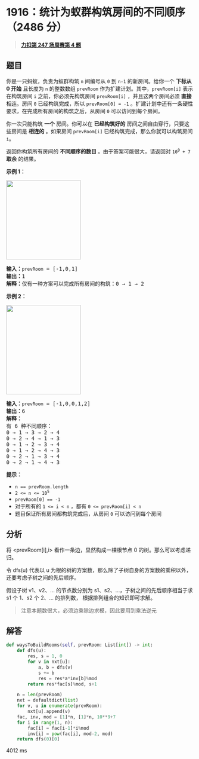 # 1916：统计为蚁群构筑房间的不同顺序（2486 分）


> <u>**[力扣第 247 场周赛第 4 题](https://leetcode.cn/problems/count-ways-to-build-rooms-in-an-ant-colony/)**</u>

## 题目

<p>你是一只蚂蚁，负责为蚁群构筑 <code>n</code> 间编号从 <code>0</code> 到 <code>n-1</code> 的新房间。给你一个 <strong>下标从 0 开始</strong> 且长度为 <code>n</code> 的整数数组 <code>prevRoom</code> 作为扩建计划。其中，<code>prevRoom[i]</code> 表示在构筑房间 <code>i</code> 之前，你必须先构筑房间 <code>prevRoom[i]</code> ，并且这两个房间必须 <strong>直接</strong> 相连。房间 <code>0</code> 已经构筑完成，所以 <code>prevRoom[0] = -1</code> 。扩建计划中还有一条硬性要求，在完成所有房间的构筑之后，从房间 <code>0</code> 可以访问到每个房间。</p>

<p>你一次只能构筑 <strong>一个</strong> 房间。你可以在 <strong>已经构筑好的</strong> 房间之间自由穿行，只要这些房间是 <strong>相连的</strong> 。如果房间 <code>prevRoom[i]</code> 已经构筑完成，那么你就可以构筑房间 <code>i</code>。</p>

<p>返回你构筑所有房间的 <strong>不同顺序的数目</strong> 。由于答案可能很大，请返回对 <code>10<sup>9</sup> + 7</code> <strong>取余</strong> 的结果。</p>



<p><strong>示例 1：</strong></p>
<img alt="" src="https://assets.leetcode.com/uploads/2021/06/19/d1.JPG" style="width: 200px; height: 212px;" />
<pre>
<strong>输入：</strong><code>prevRoom</code> = [-1,0,1]
<strong>输出：</strong>1
<strong>解释：</strong>仅有一种方案可以完成所有房间的构筑：0 → 1 → 2
</pre>

<p><strong>示例 2：</strong></p>
<strong><img alt="" src="https://assets.leetcode.com/uploads/2021/06/19/d2.JPG" style="width: 200px; height: 239px;" /></strong>

<pre>
<strong>输入：</strong><code>prevRoom</code> = [-1,0,0,1,2]
<strong>输出：</strong>6
<strong>解释：
</strong>有 6 种不同顺序：
0 → 1 → 3 → 2 → 4
0 → 2 → 4 → 1 → 3
0 → 1 → 2 → 3 → 4
0 → 1 → 2 → 4 → 3
0 → 2 → 1 → 3 → 4
0 → 2 → 1 → 4 → 3
</pre>



<p><strong>提示：</strong></p>

<ul>
<li><code>n == prevRoom.length</code></li>
<li><code>2 &lt;= n &lt;= 10<sup>5</sup></code></li>
<li><code>prevRoom[0] == -1</code></li>
<li>对于所有的 <code>1 &lt;= i &lt; n</code> ，都有 <code>0 &lt;= prevRoom[i] &lt; n</code></li>
<li>题目保证所有房间都构筑完成后，从房间 <code>0</code> 可以访问到每个房间</li>
</ul>


## 分析

将 <prevRoom[i],i> 看作一条边，显然构成一棵根节点 0 的树。那么可以考虑递归。

令 dfs(u) 代表以 u 为根的树的方案数，那么除了子树自身的方案数的乘积以外，还要考虑子树之间的先后顺序。

假设子树 v1、v2、... 的节点数分别为 s1、s2、...，子树之间的先后顺序相当于求 s1 个 1、s2 个 2、... 的排列数，
根据排列组合的知识即可求解。

>注意本题数很大，必须边乘除边求模，因此要用到乘法逆元


## 解答

```python
def waysToBuildRooms(self, prevRoom: List[int]) -> int:
    def dfs(u):
        res, s = 1, 0
        for v in nxt[u]:
            a, b = dfs(v)
            s += b
            res = res*a*inv[b]%mod
        return res*fac[s]%mod, s+1

    n = len(prevRoom)
    nxt = defaultdict(list)
    for v, u in enumerate(prevRoom):
        nxt[u].append(v)
    fac, inv, mod = [1]*n, [1]*n, 10**9+7
    for i in range(1, n):
        fac[i] = fac[i-1]*i%mod
        inv[i] = pow(fac[i], mod-2, mod)
    return dfs(0)[0]
```
4012 ms
